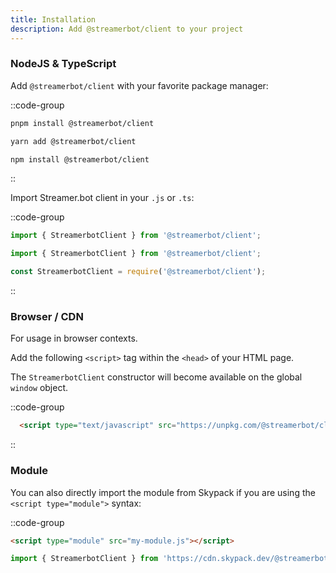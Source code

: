 ```yaml
---
title: Installation
description: Add @streamerbot/client to your project
---
```


### NodeJS & TypeScript

Add `@streamerbot/client` with your favorite package manager:

::code-group
  ```bash [pnpm]
  pnpm install @streamerbot/client
  ```
  ```bash [yarn]
  yarn add @streamerbot/client
  ```
  ```bash [npm]
  npm install @streamerbot/client
  ```
::

Import Streamer.bot client in your `.js` or `.ts`:

::code-group
  ```ts [example.ts]
  import { StreamerbotClient } from '@streamerbot/client';
  ```
  ```js [example.mjs]
  import { StreamerbotClient } from '@streamerbot/client';
  ```
  ```js [example.cjs]
  const StreamerbotClient = require('@streamerbot/client');
  ```
::

### Browser / CDN

For usage in browser contexts.

Add the following `<script>` tag within the `<head>` of your HTML page. 

The `StreamerbotClient` constructor will become available on the global `window` object.

::code-group
  ```html [unpkg]
    <script type="text/javascript" src="https://unpkg.com/@streamerbot/client/dist/streamerbot-client.js"></script>
  ```
::

### Module

You can also directly import the module from Skypack if you are using the `<script type="module">` syntax:

::code-group
  ```html [index.html]
  <script type="module" src="my-module.js"></script>
  ```
  ```js [my-module.js]
  import { StreamerbotClient } from 'https://cdn.skypack.dev/@streamerbot/client';
  ```
```
